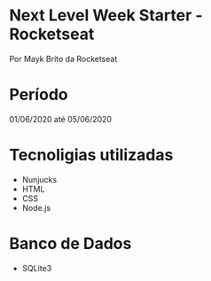 # Next Level Week Starter - Rocketseat
Por Mayk Brito da Rocketseat
# Período
01/06/2020 até 05/06/2020
# Tecnoligias utilizadas
- Nunjucks
- HTML
- CSS
- Node.js
# Banco de Dados
- SQLite3
